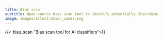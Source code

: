 ```yaml
---
title: Bias scan
subtitle: Open-source bias scan tool to identify potentially discriminated groups of similar users in AI systems. Based on k-means Hierarchical Bias-Aware Clustering (HBAC). 
image: images/illustration_cases.svg
---
```

{{< bias_scan "Bias scan tool for AI classifiers">}} 